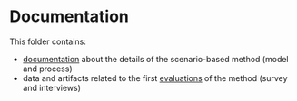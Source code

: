 # Documentation

This folder contains:

- [documentation](method) about the details of the scenario-based method (model and process)
- data and artifacts related to the first [evaluations](evaluation) of the method (survey and interviews)